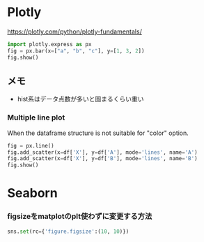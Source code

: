 # Plotly

https://plotly.com/python/plotly-fundamentals/

```python
import plotly.express as px
fig = px.bar(x=["a", "b", "c"], y=[1, 3, 2])
fig.show()
```

## メモ
* hist系はデータ点数が多いと固まるくらい重い


### Multiple line plot
When the dataframe structure is not suitable for "color" option.

```python
fig = px.line()
fig.add_scatter(x=df['X'], y=df['A'], mode='lines', name='A')
fig.add_scatter(x=df['X'], y=df['B'], mode='lines', name='B')
fig.show()
```

# Seaborn

### figsizeをmatplotのplt使わずに変更する方法
```python
sns.set(rc={'figure.figsize':(10, 10)})
```
